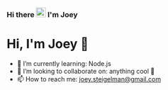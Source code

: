 ### Hi there <img src="https://media.giphy.com/media/hvRJCLFzcasrR4ia7z/giphy.gif" width="22px"> I'm Joey

<!--
**jsteigelman/jsteigelman** is a ✨ _special_ ✨ repository because its `README.md` (this file) appears on your GitHub profile.

Here are some ideas to get you started:

- 🔭 I’m currently working on ...
- 🌱 I’m currently learning ...
- 👯 I’m looking to collaborate on ...
- 🤔 I’m looking for help with ...
- 💬 Ask me about ...
- 📫 How to reach me: ...
- 😄 Pronouns: ...
- ⚡ Fun fact: ...
-->

# Hi, I'm Joey 👋

- 🌱 I’m currently learning: Node.js
- 👯 I’m looking to collaborate on: anything cool 🙂
- 📫 How to reach me: joey.steigelman@gmail.com
